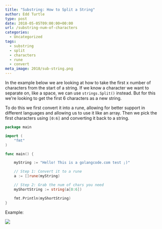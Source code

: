 ```yaml
---
title: "Substring: How to Split a String"
author: Edd Turtle
type: post
date: 2018-05-05T09:00:00+00:00
url: /substring-num-of-characters
categories:
  - Uncategorized
tags:
  - substring
  - split
  - characters
  - rune
  - convert
meta_image: 2018/sub-string.png
---
```


In the example below we are looking at how to take the first x number of characters from the start of a string. If we know a character we want to separate on, like a space, we can use `strings.Split()` instead. But for this we're looking to get the first 6 characters as a new string.

To do this we first convert it into a rune, allowing for better support in different languages and allowing us to use it like an array. Then we pick the first characters using `[0:6]` and converting it back to a string.

```go
package main

import (
    "fmt"
)

func main() {

    myString := "Hello! This is a golangcode.com test ;)"

    // Step 1: Convert it to a rune
    a := []rune(myString)

    // Step 2: Grab the num of chars you need
    myShortString := string(a[0:6])

    fmt.Println(myShortString)
}
```

Example:

![](/img/2018/sub-string.png)
